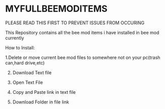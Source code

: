 # MYFULLBEEMODITEMS
PLEASE READ THIS FIRST TO PREVENT ISSUES FROM OCCURING



This Repository contains all the bee mod items i have installed in bee mod currently

How to Install:



1.Delete or move current bee mod files to somewhere not on your pc(trash can,hard drive,etc)

2. Download Text file

3. Open Text File

4. Copy and Paste link in text file

5. Download Folder in file link
